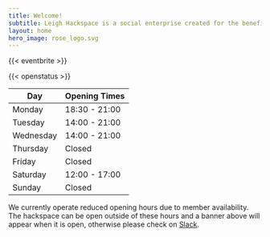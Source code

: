 ```yaml
---
title: Welcome!
subtitle: Leigh Hackspace is a social enterprise created for the benefit of our members and the wider Leigh community.
layout: home
hero_image: rose_logo.svg
---
```


{{< eventbrite >}}

{{< openstatus >}}

| Day       | Opening Times |
| --------- | ------------- |
| Monday    | 18:30 - 21:00 |
| Tuesday   | 14:00 - 21:00 |
| Wednesday | 14:00 - 21:00 |
| Thursday  | Closed        |
| Friday    | Closed        |
| Saturday  | 12:00 - 17:00 |
| Sunday    | Closed        |

We currently operate reduced opening hours due to member availability. The hackspace can be open outside of these hours and a banner above will appear when it is open, otherwise please check on [Slack](https://join.slack.com/t/leighhack/shared_invite/enQtNDYzMjEyMDMxNDExLTE1MWY5N2IwMzdhMzQ0ZWFiNDkyNzJmMGM1ZmFkODcwMGM5ODFmYmI4MjhmM2JiMWEyY2E3NTRjMTQzMzljZWU).
